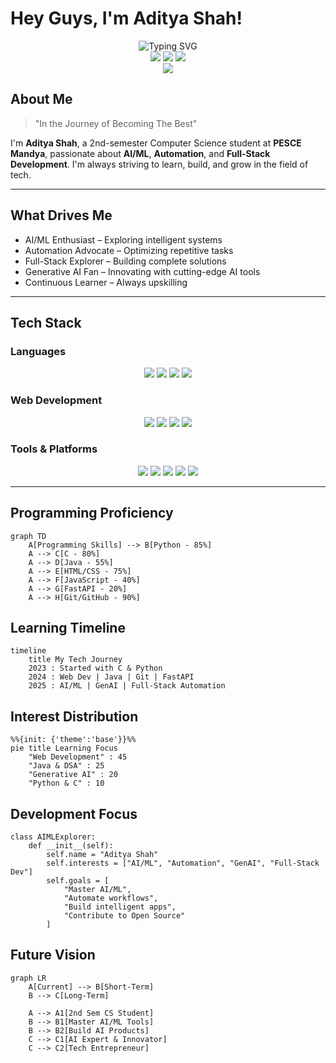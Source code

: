 # Hey Guys, I'm Aditya Shah!

<div align="center">
  <img src="https://readme-typing-svg.herokuapp.com/?lines=Computer+Science+Student;AI%2FML+Explorer;Full-Stack+Development+Enthusiast;Automation+%26+GenAI+Passionate;Always+Learning+%26+Growing!&font=Fira%20Code&center=true&width=480&height=45&duration=4000&pause=1000" alt="Typing SVG">
</div>

<div align="center">
  <img src="https://komarev.com/ghpvc/?username=adityashah&label=Profile%20views&color=blueviolet&style=flat" />
  <img src="https://img.shields.io/github/followers/adityashah?label=Followers&style=social" />
  <img src="https://img.shields.io/badge/Focus-AI%2FML%20%26%20Automation-brightgreen" />
</div>

<div align="center">
  <img src="https://capsule-render.vercel.app/api?type=waving&color=gradient&customColorList=6,11,20&height=140&section=header&text=AI%2FML%20Explorer&fontSize=36&fontAlignY=30&desc=Transforming%20Ideas%20into%20Intelligent%20Solutions&descAlignY=55&descAlign=50"/>
</div>

## About Me

> "In the Journey of Becoming The Best"

I'm **Aditya Shah**, a 2nd-semester Computer Science student at **PESCE Mandya**, passionate about **AI/ML**, **Automation**, and **Full-Stack Development**. I'm always striving to learn, build, and grow in the field of tech.

---

## What Drives Me

- AI/ML Enthusiast – Exploring intelligent systems  
- Automation Advocate – Optimizing repetitive tasks  
- Full-Stack Explorer – Building complete solutions  
- Generative AI Fan – Innovating with cutting-edge AI tools  
- Continuous Learner – Always upskilling  

---

## Tech Stack

### Languages

<p align="center">
  <img src="https://img.shields.io/badge/Python-3776AB?style=flat&logo=python&logoColor=white"/>
  <img src="https://img.shields.io/badge/C-00599C?style=flat&logo=c&logoColor=white"/>
  <img src="https://img.shields.io/badge/Java-ED8B00?style=flat&logo=openjdk&logoColor=white"/>
  <img src="https://img.shields.io/badge/JavaScript-F7DF1E?style=flat&logo=javascript&logoColor=black"/>
</p>

### Web Development

<p align="center">
  <img src="https://img.shields.io/badge/HTML5-E34F26?style=flat&logo=html5&logoColor=white"/>
  <img src="https://img.shields.io/badge/CSS3-1572B6?style=flat&logo=css3&logoColor=white"/>
  <img src="https://img.shields.io/badge/FastAPI-009688?style=flat&logo=fastapi&logoColor=white"/>
  <img src="https://img.shields.io/badge/TypeScript-3178C6?style=flat&logo=typescript&logoColor=white"/>
</p>

### Tools & Platforms

<p align="center">
  <img src="https://img.shields.io/badge/Git-F05032?style=flat&logo=git&logoColor=white"/>
  <img src="https://img.shields.io/badge/GitHub-181717?style=flat&logo=github&logoColor=white"/>
  <img src="https://img.shields.io/badge/Render-46E3B7?style=flat&logo=render&logoColor=white"/>
  <img src="https://img.shields.io/badge/Netlify-00C7B7?style=flat&logo=netlify&logoColor=white"/>
  <img src="https://img.shields.io/badge/VS%20Code-007ACC?style=flat&logo=visual-studio-code&logoColor=white"/>
</p>

---

## Programming Proficiency

```mermaid
graph TD
    A[Programming Skills] --> B[Python - 85%]
    A --> C[C - 80%]
    A --> D[Java - 55%]
    A --> E[HTML/CSS - 75%]
    A --> F[JavaScript - 40%]
    A --> G[FastAPI - 20%]
    A --> H[Git/GitHub - 90%]
```

## Learning Timeline 

```mermaid
timeline
    title My Tech Journey
    2023 : Started with C & Python
    2024 : Web Dev | Java | Git | FastAPI
    2025 : AI/ML | GenAI | Full-Stack Automation
```

## Interest Distribution

```mermaid
%%{init: {'theme':'base'}}%%
pie title Learning Focus
    "Web Development" : 45
    "Java & DSA" : 25
    "Generative AI" : 20
    "Python & C" : 10

```

## Development Focus

```mermaid
class AIMLExplorer:
    def __init__(self):
        self.name = "Aditya Shah"
        self.interests = ["AI/ML", "Automation", "GenAI", "Full-Stack Dev"]
        self.goals = [
            "Master AI/ML",
            "Automate workflows",
            "Build intelligent apps",
            "Contribute to Open Source"
        ]

```
## Future Vision 

```mermaid
graph LR
    A[Current] --> B[Short-Term]
    B --> C[Long-Term]

    A --> A1[2nd Sem CS Student]
    B --> B1[Master AI/ML Tools]
    B --> B2[Build AI Products]
    C --> C1[AI Expert & Innovator]
    C --> C2[Tech Entrepreneur]

```
